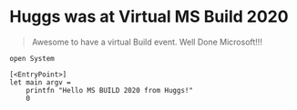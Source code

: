 # Huggs was at Virtual MS Build 2020

> Awesome to have a virtual Build event. Well Done Microsoft!!!


```F#
open System

[<EntryPoint>]
let main argv =
    printfn "Hello MS BUILD 2020 from Huggs!"
    0
